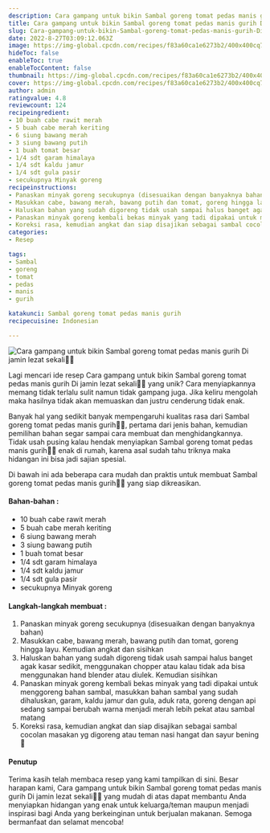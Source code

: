 ```yaml
---
description: Cara gampang untuk bikin Sambal goreng tomat pedas manis gurih Di jamin lezat sekali"
title: Cara gampang untuk bikin Sambal goreng tomat pedas manis gurih Di jamin lezat sekali
slug: Cara-gampang-untuk-bikin-Sambal-goreng-tomat-pedas-manis-gurih-Di-jamin-lezat-sekali
date: 2022-8-27T03:09:12.063Z
image: https://img-global.cpcdn.com/recipes/f83a60ca1e6273b2/400x400cq70/photo.jpg
hideToc: false
enableToc: true
enableTocContent: false
thumbnail: https://img-global.cpcdn.com/recipes/f83a60ca1e6273b2/400x400cq70/photo.jpg
cover: https://img-global.cpcdn.com/recipes/f83a60ca1e6273b2/400x400cq70/photo.jpg
author: admin
ratingvalue: 4.8
reviewcount: 124
recipeingredient:
- 10 buah cabe rawit merah
- 5 buah cabe merah keriting
- 6 siung bawang merah
- 3 siung bawang putih
- 1 buah tomat besar
- 1/4 sdt garam himalaya
- 1/4 sdt kaldu jamur
- 1/4 sdt gula pasir
- secukupnya Minyak goreng
recipeinstructions:
- Panaskan minyak goreng secukupnya (disesuaikan dengan banyaknya bahan)
- Masukkan cabe, bawang merah, bawang putih dan tomat, goreng hingga layu. Kemudian angkat dan sisihkan
- Haluskan bahan yang sudah digoreng tidak usah sampai halus banget agak kasar sedikit, menggunakan chopper atau kalau tidak ada bisa menggunakan hand blender atau diulek. Kemudian sisihkan
- Panaskan minyak goreng kembali bekas minyak yang tadi dipakai untuk menggoreng bahan sambal, masukkan bahan sambal yang sudah dihaluskan, garam, kaldu jamur dan gula, aduk rata, goreng dengan api sedang sampai berubah warna menjadi merah lebih pekat atau sambal matang
- Koreksi rasa, kemudian angkat dan siap disajikan sebagai sambal cocolan masakan yg digoreng atau teman nasi hangat dan sayur bening 🤤
categories:
- Resep

tags:
- Sambal
- goreng
- tomat
- pedas
- manis
- gurih

katakunci: Sambal goreng tomat pedas manis gurih
recipecuisine: Indonesian

---
```


![Cara gampang untuk bikin Sambal goreng tomat pedas manis gurih Di jamin lezat sekali👩‍🍳](https://img-global.cpcdn.com/recipes/f83a60ca1e6273b2/400x400cq70/photo.jpg)

Lagi mencari ide resep Cara gampang untuk bikin Sambal goreng tomat pedas manis gurih Di jamin lezat sekali👩‍🍳 yang unik? Cara menyiapkannya memang tidak terlalu sulit namun tidak gampang juga. Jika keliru mengolah maka hasilnya tidak akan memuaskan dan justru cenderung tidak enak.

Banyak hal yang sedikit banyak mempengaruhi kualitas rasa dari Sambal goreng tomat pedas manis gurih👩‍🍳, pertama dari jenis bahan, kemudian pemilihan bahan segar sampai cara membuat dan menghidangkannya. Tidak usah pusing kalau hendak menyiapkan Sambal goreng tomat pedas manis gurih👩‍🍳 enak di rumah, karena asal sudah tahu triknya maka hidangan ini bisa jadi sajian spesial.

Di bawah ini ada beberapa cara mudah dan praktis untuk membuat Sambal goreng tomat pedas manis gurih👩‍🍳 yang siap dikreasikan.

<!--inarticleads1-->

#### Bahan-bahan :

- 10 buah cabe rawit merah
- 5 buah cabe merah keriting
- 6 siung bawang merah
- 3 siung bawang putih
- 1 buah tomat besar
- 1/4 sdt garam himalaya
- 1/4 sdt kaldu jamur
- 1/4 sdt gula pasir
- secukupnya Minyak goreng

<!--inarticleads2-->

#### Langkah-langkah membuat :

1. Panaskan minyak goreng secukupnya (disesuaikan dengan banyaknya bahan)
1. Masukkan cabe, bawang merah, bawang putih dan tomat, goreng hingga layu. Kemudian angkat dan sisihkan
1. Haluskan bahan yang sudah digoreng tidak usah sampai halus banget agak kasar sedikit, menggunakan chopper atau kalau tidak ada bisa menggunakan hand blender atau diulek. Kemudian sisihkan
1. Panaskan minyak goreng kembali bekas minyak yang tadi dipakai untuk menggoreng bahan sambal, masukkan bahan sambal yang sudah dihaluskan, garam, kaldu jamur dan gula, aduk rata, goreng dengan api sedang sampai berubah warna menjadi merah lebih pekat atau sambal matang
1. Koreksi rasa, kemudian angkat dan siap disajikan sebagai sambal cocolan masakan yg digoreng atau teman nasi hangat dan sayur bening 🤤

#### Penutup

Terima kasih telah membaca resep yang kami tampilkan di sini. Besar harapan kami, Cara gampang untuk bikin Sambal goreng tomat pedas manis gurih Di jamin lezat sekali👩‍🍳 yang mudah di atas dapat membantu Anda menyiapkan hidangan yang enak untuk keluarga/teman maupun menjadi inspirasi bagi Anda yang berkeinginan untuk berjualan makanan. Semoga bermanfaat dan selamat mencoba!
